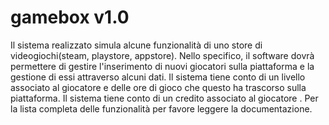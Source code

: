 # gamebox v1.0
Il sistema realizzato simula alcune funzionalità di uno store di videogiochi(steam, playstore, appstore). Nello specifico, il software dovrà permettere di gestire l'inserimento di nuovi giocatori sulla piattaforma e la gestione di essi attraverso alcuni dati. Il sistema tiene conto di un livello associato al giocatore e delle ore di gioco che questo ha trascorso sulla piattaforma.  Il sistema tiene conto di un credito associato al giocatore . Per la lista completa delle funzionalità per favore leggere la documentazione.
